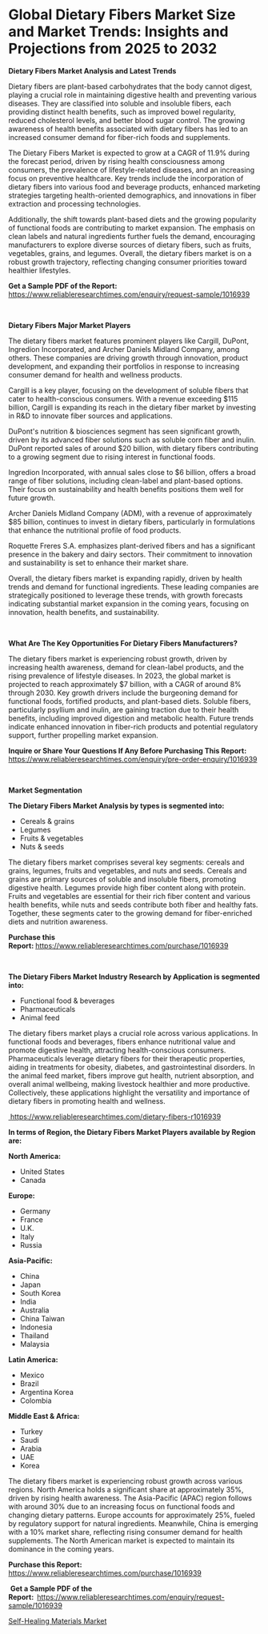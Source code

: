 <p><h1>Global Dietary Fibers Market Size and Market Trends: Insights and Projections from 2025 to 2032</h1></p><p><strong>Dietary Fibers Market Analysis and Latest Trends</strong></p>
<p><p>Dietary fibers are plant-based carbohydrates that the body cannot digest, playing a crucial role in maintaining digestive health and preventing various diseases. They are classified into soluble and insoluble fibers, each providing distinct health benefits, such as improved bowel regularity, reduced cholesterol levels, and better blood sugar control. The growing awareness of health benefits associated with dietary fibers has led to an increased consumer demand for fiber-rich foods and supplements.</p><p>The Dietary Fibers Market is expected to grow at a CAGR of 11.9% during the forecast period, driven by rising health consciousness among consumers, the prevalence of lifestyle-related diseases, and an increasing focus on preventive healthcare. Key trends include the incorporation of dietary fibers into various food and beverage products, enhanced marketing strategies targeting health-oriented demographics, and innovations in fiber extraction and processing technologies.</p><p>Additionally, the shift towards plant-based diets and the growing popularity of functional foods are contributing to market expansion. The emphasis on clean labels and natural ingredients further fuels the demand, encouraging manufacturers to explore diverse sources of dietary fibers, such as fruits, vegetables, grains, and legumes. Overall, the dietary fibers market is on a robust growth trajectory, reflecting changing consumer priorities toward healthier lifestyles.</p></p>
<p><strong>Get a Sample PDF of the Report:&nbsp;</strong> <a href="https://www.reliableresearchtimes.com/enquiry/request-sample/1016939?utm_campaign=3504&utm_medium=2&utm_source=Github&utm_content=ia&utm_term=21032025&utm_id=dietary-fibers">https://www.reliableresearchtimes.com/enquiry/request-sample/1016939</a></p>
<p>&nbsp;</p>
<p><strong>Dietary Fibers Major Market Players</strong></p>
<p><p>The dietary fibers market features prominent players like Cargill, DuPont, Ingredion Incorporated, and Archer Daniels Midland Company, among others. These companies are driving growth through innovation, product development, and expanding their portfolios in response to increasing consumer demand for health and wellness products.</p><p>Cargill is a key player, focusing on the development of soluble fibers that cater to health-conscious consumers. With a revenue exceeding $115 billion, Cargill is expanding its reach in the dietary fiber market by investing in R&D to innovate fiber sources and applications.</p><p>DuPont's nutrition & biosciences segment has seen significant growth, driven by its advanced fiber solutions such as soluble corn fiber and inulin. DuPont reported sales of around $20 billion, with dietary fibers contributing to a growing segment due to rising interest in functional foods.</p><p>Ingredion Incorporated, with annual sales close to $6 billion, offers a broad range of fiber solutions, including clean-label and plant-based options. Their focus on sustainability and health benefits positions them well for future growth.</p><p>Archer Daniels Midland Company (ADM), with a revenue of approximately $85 billion, continues to invest in dietary fibers, particularly in formulations that enhance the nutritional profile of food products. </p><p>Roquette Freres S.A. emphasizes plant-derived fibers and has a significant presence in the bakery and dairy sectors. Their commitment to innovation and sustainability is set to enhance their market share.</p><p>Overall, the dietary fibers market is expanding rapidly, driven by health trends and demand for functional ingredients. These leading companies are strategically positioned to leverage these trends, with growth forecasts indicating substantial market expansion in the coming years, focusing on innovation, health benefits, and sustainability.</p></p>
<p>&nbsp;</p>
<p><strong>What Are The Key Opportunities For Dietary Fibers Manufacturers?</strong></p>
<p><p>The dietary fibers market is experiencing robust growth, driven by increasing health awareness, demand for clean-label products, and the rising prevalence of lifestyle diseases. In 2023, the global market is projected to reach approximately $7 billion, with a CAGR of around 8% through 2030. Key growth drivers include the burgeoning demand for functional foods, fortified products, and plant-based diets. Soluble fibers, particularly psyllium and inulin, are gaining traction due to their health benefits, including improved digestion and metabolic health. Future trends indicate enhanced innovation in fiber-rich products and potential regulatory support, further propelling market expansion.</p></p>
<p><strong>Inquire or Share Your Questions If Any Before Purchasing This Report:</strong> <a href="https://www.reliableresearchtimes.com/enquiry/pre-order-enquiry/1016939?utm_campaign=3504&utm_medium=2&utm_source=Github&utm_content=ia&utm_term=21032025&utm_id=dietary-fibers">https://www.reliableresearchtimes.com/enquiry/pre-order-enquiry/1016939</a></p>
<p>&nbsp;</p>
<p><strong>Market Segmentation</strong></p>
<p><strong>The Dietary Fibers Market Analysis by types is segmented into:</strong></p>
<p><ul><li>Cereals & grains</li><li>Legumes</li><li>Fruits & vegetables</li><li>Nuts & seeds</li></ul></p>
<p><p>The dietary fibers market comprises several key segments: cereals and grains, legumes, fruits and vegetables, and nuts and seeds. Cereals and grains are primary sources of soluble and insoluble fibers, promoting digestive health. Legumes provide high fiber content along with protein. Fruits and vegetables are essential for their rich fiber content and various health benefits, while nuts and seeds contribute both fiber and healthy fats. Together, these segments cater to the growing demand for fiber-enriched diets and nutrition awareness.</p></p>
<p><strong>Purchase this Report:&nbsp;</strong><a href="https://www.reliableresearchtimes.com/purchase/1016939?utm_campaign=3504&utm_medium=2&utm_source=Github&utm_content=ia&utm_term=21032025&utm_id=dietary-fibers">https://www.reliableresearchtimes.com/purchase/1016939</a></p>
<p>&nbsp;</p>
<p><strong>The Dietary Fibers Market Industry Research by Application is segmented into:</strong></p>
<p><ul><li>Functional food & beverages</li><li>Pharmaceuticals</li><li>Animal feed</li></ul></p>
<p><p>The dietary fibers market plays a crucial role across various applications. In functional foods and beverages, fibers enhance nutritional value and promote digestive health, attracting health-conscious consumers. Pharmaceuticals leverage dietary fibers for their therapeutic properties, aiding in treatments for obesity, diabetes, and gastrointestinal disorders. In the animal feed market, fibers improve gut health, nutrient absorption, and overall animal wellbeing, making livestock healthier and more productive. Collectively, these applications highlight the versatility and importance of dietary fibers in promoting health and wellness.</p></p>
<p><a href="https://www.reliableresearchtimes.com/dietary-fibers-r1016939?utm_campaign=3504&utm_medium=2&utm_source=Github&utm_content=ia&utm_term=21032025&utm_id=dietary-fibers">&nbsp;https://www.reliableresearchtimes.com/dietary-fibers-r1016939</a></p>
<p><strong>In terms of Region, the Dietary Fibers Market Players available by Region are:</strong></p>
<p>
    <p> <strong> North America: </strong>
        <ul>
            <li>United States</li>
            <li>Canada</li>
        </ul>
        </p> 
    <p> <strong> Europe: </strong>
        <ul>
            <li>Germany</li>
            <li>France</li>
            <li>U.K.</li>
            <li>Italy</li>
            <li>Russia</li>
        </ul>
        </p> 
    <p> <strong> Asia-Pacific: </strong>
        <ul>
            <li>China</li>
            <li>Japan</li>
            <li>South Korea</li>
            <li>India</li>
            <li>Australia</li>
            <li>China Taiwan</li>
            <li>Indonesia</li>
            <li>Thailand</li>
            <li>Malaysia</li>
        </ul>
        </p> 
    <p> <strong> Latin America: </strong>
        <ul>
            <li>Mexico</li>
            <li>Brazil</li>
            <li>Argentina Korea</li>
            <li>Colombia</li>
        </ul>
        </p> 
    <p> <strong> Middle East & Africa: </strong>
        <ul>
            <li>Turkey</li>
            <li>Saudi</li>
            <li>Arabia</li>
            <li>UAE</li>
            <li>Korea</li>
        </ul>
    </p>
    </p>
<p><p>The dietary fibers market is experiencing robust growth across various regions. North America holds a significant share at approximately 35%, driven by rising health awareness. The Asia-Pacific (APAC) region follows with around 30% due to an increasing focus on functional foods and changing dietary patterns. Europe accounts for approximately 25%, fueled by regulatory support for natural ingredients. Meanwhile, China is emerging with a 10% market share, reflecting rising consumer demand for health supplements. The North American market is expected to maintain its dominance in the coming years.</p></p>
<p><strong>Purchase this Report: </strong><a href="https://www.reliableresearchtimes.com/purchase/1016939?utm_campaign=3504&utm_medium=2&utm_source=Github&utm_content=ia&utm_term=21032025&utm_id=dietary-fibers">https://www.reliableresearchtimes.com/purchase/1016939</a></p>
<p>&nbsp;<strong>Get a Sample PDF of the Report:&nbsp;&nbsp;</strong><a href="https://www.reliableresearchtimes.com/enquiry/request-sample/1016939?utm_campaign=3504&utm_medium=2&utm_source=Github&utm_content=ia&utm_term=21032025&utm_id=dietary-fibers">https://www.reliableresearchtimes.com/enquiry/request-sample/1016939</a></p>
<p><strong></strong></p>
<p><p><a href="https://github.com/osbornrdaflalo/Market-Research-Report-List-1/blob/main/self-healing-materials-market.md?utm_campaign=3504&utm_medium=2&utm_source=Github&utm_content=ia&utm_term=21032025&utm_id=dietary-fibers">Self-Healing Materials Market</a></p></p>